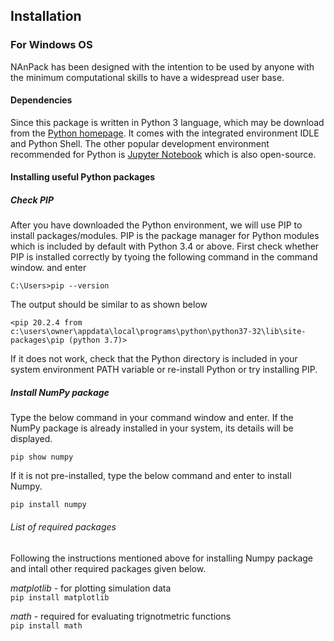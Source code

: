 ## Installation

### For Windows OS

NAnPack has been designed with the intention to be used by anyone with the minimum computational skills to have a widespread user base. 

#### Dependencies

Since this package is written in Python 3 language, which may be download from the [Python homepage](https://www.python.org/downloads/). It comes with the integrated environment IDLE and Python Shell. The other popular development environment recommended for Python is [Jupyter Notebook](https://jupyter.org/) which is also open-source.

#### Installing useful Python packages

##### Check PIP

After you have downloaded the Python environment, we will use PIP to install packages/modules. PIP is the package manager for Python modules which is included by default with Python 3.4 or above. First check whether PIP is installed correctly by tyoing the following command in the command window. and enter

`C:\Users>pip --version`

The output should be similar to as shown below

`<pip 20.2.4 from c:\users\owner\appdata\local\programs\python\python37-32\lib\site-packages\pip (python 3.7)>`

If it does not work, check that the Python directory is included in your system environment PATH variable or re-install Python or try installing PIP.

##### Install NumPy package

Type the below command in your command window and enter. If the NumPy package is already installed in your system, its details will be displayed.

`pip show numpy`

If it is not pre-installed, type the below command and enter to install Numpy.

`pip install numpy`

###### List of required packages

Following the instructions mentioned above for installing Numpy package and intall other required packages given below.

*matplotlib* - for plotting simulation data  
`pip install matplotlib`

*math* - required for evaluating trignotmetric functions  
`pip install math`





